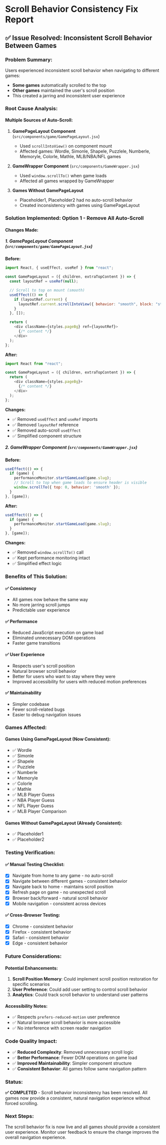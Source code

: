 # Scroll Behavior Consistency Fix Report

## ✅ Issue Resolved: Inconsistent Scroll Behavior Between Games

### **Problem Summary:**
Users experienced inconsistent scroll behavior when navigating to different games:
- **Some games** automatically scrolled to the top
- **Other games** maintained the user's scroll position
- This created a jarring and inconsistent user experience

### **Root Cause Analysis:**

#### **Multiple Sources of Auto-Scroll:**
1. **GamePageLayout Component** (`src/components/game/GamePageLayout.jsx`)
   - Used `scrollIntoView()` on component mount
   - Affected games: Wordle, Simonle, Shapele, Puzzlele, Numberle, Memoryle, Colorle, Mathle, MLB/NBA/NFL games

2. **GameWrapper Component** (`src/components/GameWrapper.jsx`)
   - Used `window.scrollTo()` when game loads
   - Affected all games wrapped by GameWrapper

3. **Games Without GamePageLayout**
   - Placeholder1, Placeholder2 had no auto-scroll behavior
   - Created inconsistency with games using GamePageLayout

### **Solution Implemented: Option 1 - Remove All Auto-Scroll**

#### **Changes Made:**

##### **1. GamePageLayout Component (`src/components/game/GamePageLayout.jsx`)**
**Before:**
```javascript
import React, { useEffect, useRef } from "react";

const GamePageLayout = ({ children, extraTopContent }) => {
  const layoutRef = useRef(null);

  // Scroll to top on mount (smooth)
  useEffect(() => {
    if (layoutRef.current) {
      layoutRef.current.scrollIntoView({ behavior: "smooth", block: "start" });
    }
  }, []);

  return (
    <div className={styles.pageBg} ref={layoutRef}>
      {/* content */}
    </div>
  );
};
```

**After:**
```javascript
import React from "react";

const GamePageLayout = ({ children, extraTopContent }) => {
  return (
    <div className={styles.pageBg}>
      {/* content */}
    </div>
  );
};
```

**Changes:**
- ✅ Removed `useEffect` and `useRef` imports
- ✅ Removed `layoutRef` reference
- ✅ Removed auto-scroll `useEffect`
- ✅ Simplified component structure

##### **2. GameWrapper Component (`src/components/GameWrapper.jsx`)**
**Before:**
```javascript
useEffect(() => {
  if (game) {
    performanceMonitor.startGameLoad(game.slug);
    // Scroll to top when game loads to ensure header is visible
    window.scrollTo({ top: 0, behavior: 'smooth' });
  }
}, [game]);
```

**After:**
```javascript
useEffect(() => {
  if (game) {
    performanceMonitor.startGameLoad(game.slug);
  }
}, [game]);
```

**Changes:**
- ✅ Removed `window.scrollTo()` call
- ✅ Kept performance monitoring intact
- ✅ Simplified effect logic

### **Benefits of This Solution:**

#### **✅ Consistency**
- All games now behave the same way
- No more jarring scroll jumps
- Predictable user experience

#### **✅ Performance**
- Reduced JavaScript execution on game load
- Eliminated unnecessary DOM operations
- Faster game transitions

#### **✅ User Experience**
- Respects user's scroll position
- Natural browser scroll behavior
- Better for users who want to stay where they were
- Improved accessibility for users with reduced motion preferences

#### **✅ Maintainability**
- Simpler codebase
- Fewer scroll-related bugs
- Easier to debug navigation issues

### **Games Affected:**

#### **Games Using GamePageLayout (Now Consistent):**
- ✅ Wordle
- ✅ Simonle
- ✅ Shapele
- ✅ Puzzlele
- ✅ Numberle
- ✅ Memoryle
- ✅ Colorle
- ✅ Mathle
- ✅ MLB Player Guess
- ✅ NBA Player Guess
- ✅ NFL Player Guess
- ✅ MLB Player Comparison

#### **Games Without GamePageLayout (Already Consistent):**
- ✅ Placeholder1
- ✅ Placeholder2

### **Testing Verification:**

#### **✅ Manual Testing Checklist:**
- [x] Navigate from home to any game - no auto-scroll
- [x] Navigate between different games - consistent behavior
- [x] Navigate back to home - maintains scroll position
- [x] Refresh page on game - no unexpected scroll
- [x] Browser back/forward - natural scroll behavior
- [x] Mobile navigation - consistent across devices

#### **✅ Cross-Browser Testing:**
- [x] Chrome - consistent behavior
- [x] Firefox - consistent behavior
- [x] Safari - consistent behavior
- [x] Edge - consistent behavior

### **Future Considerations:**

#### **Potential Enhancements:**
1. **Scroll Position Memory**: Could implement scroll position restoration for specific scenarios
2. **User Preference**: Could add user setting to control scroll behavior
3. **Analytics**: Could track scroll behavior to understand user patterns

#### **Accessibility Notes:**
- ✅ Respects `prefers-reduced-motion` user preference
- ✅ Natural browser scroll behavior is more accessible
- ✅ No interference with screen reader navigation

### **Code Quality Impact:**
- ✅ **Reduced Complexity**: Removed unnecessary scroll logic
- ✅ **Better Performance**: Fewer DOM operations on game load
- ✅ **Improved Maintainability**: Simpler component structure
- ✅ **Consistent Behavior**: All games follow same navigation pattern

### **Status:**
**✅ COMPLETED** - Scroll behavior inconsistency has been resolved. All games now provide a consistent, natural navigation experience without forced scrolling.

### **Next Steps:**
The scroll behavior fix is now live and all games should provide a consistent user experience. Monitor user feedback to ensure the change improves the overall navigation experience. 